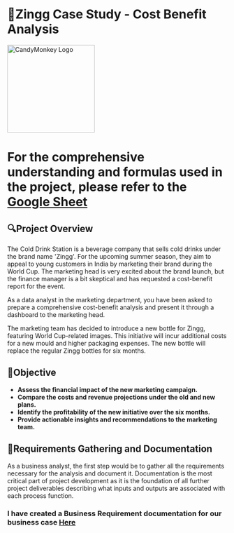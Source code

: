 # 🍾Zingg Case Study - Cost Benefit Analysis
<img src="https://github.com/user-attachments/assets/4430a3b1-7c3e-4c2f-aaa5-a0f2d04e40dd" alt="CandyMonkey Logo" width="200"/>

# For the comprehensive understanding and formulas used in the project, please refer to the [Google Sheet](https://docs.google.com/spreadsheets/d/1Rrdg4YddUoKNBgYildJ3fI1s_JJfXadMH-jTyEV4uMo/edit?usp=sharing)

## 🔍Project Overview
The Cold Drink Station is a beverage company that sells cold drinks under the brand name 'Zingg'. For the upcoming summer season, they aim to appeal to young customers in India by marketing their brand during the World Cup. The marketing head is very excited about the brand launch, but the finance manager is a bit skeptical and has requested a cost-benefit report for the event. 

As a data analyst in the marketing department, you have been asked to prepare a comprehensive cost-benefit analysis and present it through a dashboard to the marketing head.

The marketing team has decided to introduce a new bottle for Zingg, featuring World Cup-related images. This initiative will incur additional costs for a new mould and higher packaging expenses. The new bottle will replace the regular Zingg bottles for six months.

## 🚀Objective
- **Assess the financial impact of the new marketing campaign.**
- **Compare the costs and revenue projections under the old and new plans.**
- **Identify the profitability of the new initiative over the six months.**
- **Provide actionable insights and recommendations to the marketing team.**

## 📜Requirements Gathering and Documentation
As a business analyst, the first step would be to gather all the requirements necessary for the analysis and document it. Documentation is the most critical part of project development as it is the foundation of all further project deliverables describing what inputs and outputs are associated with each process function.

### I have created a Business Requirement documentation for our business case [Here](https://github.com/itskshitija/Zingg-Cost-Benefit-Analysis/blob/main/Zingg-CostBenefitAnalysis_BRD.pdf)


